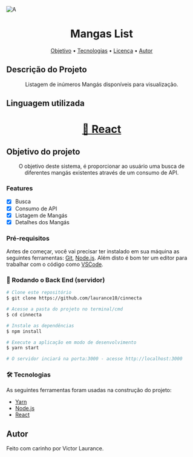 ![A](https://user-images.githubusercontent.com/57143675/113916169-0e054300-97b6-11eb-8c45-02186ccaa1bf.PNG)

<h1 align="center">Mangas List</h1>

<p align="center">
 <a href="#objetivo">Objetivo</a> •
 <a href="#tecnologias">Tecnologias</a> •  
 <a href="#licenc-a">Licença</a> • 
 <a href="#autor">Autor</a>
</p>

## Descrição do Projeto
<p align="center">Listagem de inúmeros Mangás disponíveis para visualização.</p>

## Linguagem utilizada
<h1 align="center" id="tecnologias">
    <a href="https://pt-br.reactjs.org/">🔗 React</a>
</h1>

## Objetivo do projeto
<p align="center" id="objetivo">O objetivo deste sistema, é proporcionar ao usuário uma busca de diferentes mangás existentes através de um consumo de API.</p>

### Features

- [x] Busca
- [x] Consumo de API 
- [x] Listagem de Mangás
- [x] Detalhes dos Mangás  

### Pré-requisitos

Antes de começar, você vai precisar ter instalado em sua máquina as seguintes ferramentas:
[Git](https://git-scm.com), [Node.js](https://nodejs.org/en/). 
Além disto é bom ter um editor para trabalhar com o código como [VSCode](https://code.visualstudio.com/).

### 🎲 Rodando o Back End (servidor)

```bash
# Clone este repositório
$ git clone https://github.com/laurance10/cinnecta

# Acesse a pasta do projeto no terminal/cmd
$ cd cinnecta

# Instale as dependências
$ npm install

# Execute a aplicação em modo de desenvolvimento
$ yarn start

# O servidor inciará na porta:3000 - acesse http://localhost:3000
```

### 🛠 Tecnologias

As seguintes ferramentas foram usadas na construção do projeto:

- [Yarn](https://yarnpkg.com/)
- [Node.js](https://nodejs.org/en/)
- [React](https://pt-br.reactjs.org/)

## Autor

Feito com carinho por Victor Laurance.
